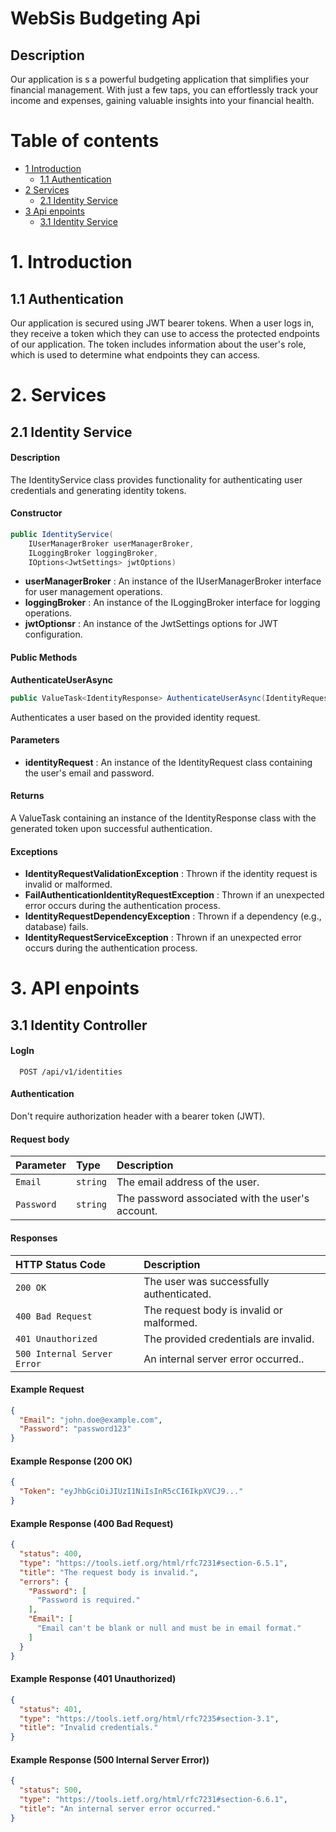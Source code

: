 
# WebSis Budgeting Api

## Description
Our application is s a powerful budgeting application that simplifies your financial management. With just a few taps, you can effortlessly track your income and expenses, gaining valuable insights into your financial health.

# Table of contents

* [1 Introduction](#1-introduction)
  * [1.1 Authentication](#11-authentication)
* [2 Services](#2-services)
  * [2.1 Identity Service](#21-identity-service)
* [3 Api enpoints](#3-api-enpoints)
  * [3.1 Identity Service](#31-identity-service )


# 1. Introduction
## 1.1 Authentication 
Our application is secured using JWT bearer tokens. When a user logs in, they receive a token which they can use to access the protected endpoints of our application. The token includes information about the user's role, which is used to determine what endpoints they can access.


# 2. Services

## 2.1 Identity Service

#### Description
The IdentityService class provides functionality for authenticating user credentials and generating identity tokens.

#### Constructor
```cs
public IdentityService(
    IUserManagerBroker userManagerBroker,
    ILoggingBroker loggingBroker,
    IOptions<JwtSettings> jwtOptions)
```

- **userManagerBroker** : An instance of the IUserManagerBroker interface for user management operations.
- **loggingBroker** :  An instance of the ILoggingBroker interface for logging operations.
- **jwtOptionsr** :  An instance of the JwtSettings options for JWT configuration.

#### Public Methods

**AuthenticateUserAsync**
```cs
public ValueTask<IdentityResponse> AuthenticateUserAsync(IdentityRequest identityRequest)
```
Authenticates a user based on the provided identity request.

#### Parameters
- **identityRequest** : An instance of the IdentityRequest class containing the user's email and password.

#### Returns
A ValueTask containing an instance of the IdentityResponse class with the generated token upon successful authentication.

#### Exceptions
- **IdentityRequestValidationException** : Thrown if the identity request is invalid or malformed.
- **FailAuthenticationIdentityRequestException** : Thrown if an unexpected error occurs during the authentication process.
- **IdentityRequestDependencyException** : Thrown if a dependency (e.g., database) fails.
- **IdentityRequestServiceException** : Thrown if an unexpected error occurs during the authentication process.

# 3. API enpoints

## 3.1 Identity Controller

#### LogIn

```https
  POST /api/v1/identities
```
#### Authentication
Don't require authorization header with a bearer token (JWT).

#### Request body
| Parameter | Type     | Description                |
| :-------- | :------- | :------------------------- |
| `Email` | `string` | The email address of the user. |
| `Password` | `string` | The password associated with the user's account. |

#### Responses
| HTTP Status Code | Description             |
| :--------------- | :---------------------- |
| `200 OK` | The user was successfully authenticated. |
| `400 Bad Request` |  The request body is invalid or malformed. |
| `401 Unauthorized` |  The provided credentials are invalid.|
| `500 Internal Server Error` |  An internal server error occurred..|

#### Example Request
```json
{
  "Email": "john.doe@example.com",
  "Password": "password123"
}
```

#### Example Response (200 OK)
```json
{
  "Token": "eyJhbGciOiJIUzI1NiIsInR5cCI6IkpXVCJ9..."
}
```

#### Example Response (400 Bad Request)
```json
{
  "status": 400,
  "type": "https://tools.ietf.org/html/rfc7231#section-6.5.1",
  "title": "The request body is invalid.",
  "errors": {
    "Password": [
      "Password is required."
    ],
    "Email": [
      "Email can't be blank or null and must be in email format."
    ]
  }
}
```

#### Example Response (401 Unauthorized)
```json
{
  "status": 401,
  "type": "https://tools.ietf.org/html/rfc7235#section-3.1",
  "title": "Invalid credentials."
}
```
#### Example Response (500 Internal Server Error))
```json
{
  "status": 500,
  "type": "https://tools.ietf.org/html/rfc7231#section-6.6.1",
  "title": "An internal server error occurred."
}
```




